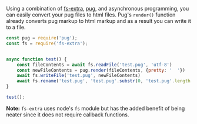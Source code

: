 Using a combination of [fs-extra](https://www.npmjs.com/package/fs-extra), [pug](https://pugjs.org/api/reference.html#pugrendersource-options-callback), and asynchronous programming,
you can easily convert your pug files to html files. Pug's `render()` function already converts pug markup to html markup and as a result you can write it to a file.

```javascript
const pug = require('pug');
const fs = require('fs-extra');


async function test() {
    const fileContents = await fs.readFile('test.pug', 'utf-8')
    const newFileContents = pug.render(fileContents, {pretty: '  '})
    await fs.writeFile('test.pug', newFileContents)
    await fs.rename('test.pug', 'test.pug'.substr(0, 'test.pug'.length - 4) + '.html')
}

test();
```

**Note:** `fs-extra` uses node's `fs` module but has the added benefit of being neater since it does not require callback functions.